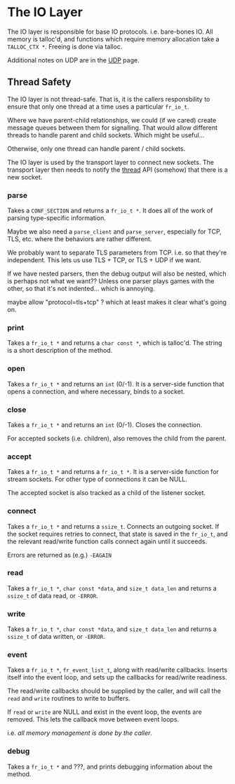 # The IO Layer

The IO layer is responsible for base IO protocols.  i.e. bare-bones
IO.  All memory is talloc'd, and functions which require memory
allocation take a `TALLOC_CTX *`.  Freeing is done via talloc.

Additional notes on UDP are in the [UDP](udp) page.

## Thread Safety

The IO layer is not thread-safe.  That is, it is the callers
responsbility to ensure that only one thread at a time uses a
particular `fr_io_t`.

Where we have parent-child relationships, we could (if we cared)
create message queues between them for signalling.  That would allow
different threads to handle parent and child sockets.  Which might be
useful...

Otherwise, only one thread can handle parent / child sockets.

The IO layer is used by the transport layer to connect new sockets.
The transport layer then needs to notify the [thread](threads) API
(somehow) that there is a new socket.

### parse

Takes a `CONF_SECTION` and returns a `fr_io_t *`.  It does all
of the work of parsing type-specific information.

Maybe we also need a `parse_client` and `parse_server`, especially for
TCP, TLS, etc. where the behaviors are rather different.

We probably want to separate TLS parameters from TCP.  i.e. so that
they're independent.  This lets us use TLS + TCP, or TLS + UDP if we
want.

If we have nested parsers, then the debug output will also be nested,
which is perhaps not what we want??  Unless one parser plays games
with the other, so that it's not indented...  which is annoying.

maybe allow "protocol=tls+tcp" ? which at least makes it clear what's
going on.

### print

Takes a `fr_io_t *` and returns a `char const *`, which is
talloc'd.  The string is a short description of the method.

### open

Takes a `fr_io_t *` and returns an `int` (0/-1).  It is a
server-side function that opens a connection, and where necessary,
binds to a socket.

### close

Takes a `fr_io_t *` and returns an `int` (0/-1).  Closes the
connection.

For accepted sockets (i.e. children), also removes the child from the
parent.

### accept

Takes a `fr_io_t *` and returns a `fr_io_t *`.  It is a
server-side function for stream sockets.  For other type of
connections it can be NULL.

The accepted socket is also tracked as a child of the listener socket.

### connect

Takes a `fr_io_t *` and returns a `ssize_t`. Connects an
outgoing socket.  If the socket requires retries to connect, that
state is saved in the `fr_io_t`, and the relevant read/write
function calls connect again until it succeeds.

Errors are returned as (e.g.) `-EAGAIN`

### read

Takes a `fr_io_t *`, `char const *data`, and `size_t data_len`
and returns a `ssize_t` of data read, or `-ERROR`.

### write

Takes a `fr_io_t *`, `char const *data`, and `size_t data_len`
and returns a `ssize_t` of data written, or `-ERROR`.

### event

Takes a `fr_io_t *`, `fr_event_list_t`, along with read/write
callbacks.  Inserts itself into the event loop, and sets up the callbacks for read/write readiness.

The read/write callbacks should be supplied by the caller, and will
call the `read` and `write` routines to write to buffers.

If `read` or `write` are NULL and exist in the event loop, the events
are removed.  This lets the callback move between event loops.

i.e. *all memory management is done by the caller*.

### debug

Takes a `fr_io_t *` and ???, and prints debugging information about the method.

